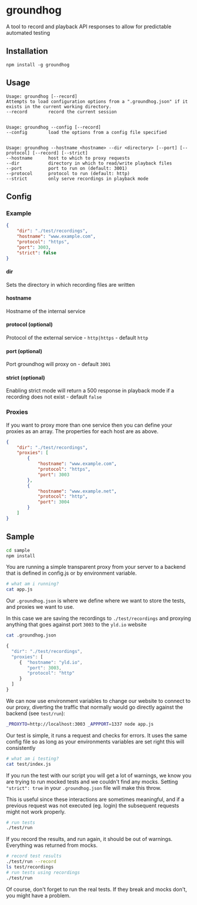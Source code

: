# groundhog

A tool to record and playback API responses to allow for predictable automated testing

## Installation

```
npm install -g groundhog
```

## Usage

```
Usage: groundhog [--record]
Attempts to load configuration options from a ".groundhog.json" if it exists in the current working directory.
--record        record the current session


Usage: groundhog --config [--record]
--config        load the options from a config file specified


Usage: groundhog --hostname <hostname> --dir <directory> [--port] [--protocol] [--record] [--strict]
--hostname      host to which to proxy requests
--dir           directory in which to read/write playback files
--port          port to run on (default: 3001)
--protocol      protocol to run (default: http)
--strict        only serve recordings in playback mode
```

## Config

### Example

```json
{
    "dir": "./test/recordings",
    "hostname": "www.example.com",
    "protocol": "https",
    "port": 3003,
    "strict": false
}
```

#### dir

Sets the directory in which recording files are written

#### hostname

Hostname of the internal service

#### protocol (optional)

Protocol of the external service - `http|https` - default `http`

#### port (optional)

Port groundhog will proxy on - default `3001`

#### strict (optional)

Enabling strict mode will return a 500 response in playback mode if a recording does not exist - default `false`

### Proxies

If you want to proxy more than one service then you can define your proxies as an array.
The properties for each host are as above.

```json
{
    "dir": "./test/recordings",
    "proxies": [
        {
            "hostname": "www.example.com",
            "protocol": "https",
            "port": 3003
        },
        {
            "hostname": "www.example.net",
            "protocol": "http",
            "port": 3004
        }
    ]
}
```


## Sample

``` sh
cd sample
npm install
```

You are running a simple transparent proxy from your server to a backend
that is defined in config.js or by environment variable.

``` sh
# what am i running?
cat app.js
```

Our `.groundhog.json` is where we define where we want to store the tests,
and proxies we want to use.

In this case we are saving the recordings to `./test/recordings` and proxying
anything that goes against port `3003` to the `yld.io` website

``` sh
cat .groundhog.json
```

``` js
{
  "dir": "./test/recordings",
  "proxies": [
     {  "hostname": "yld.io",
        "port": 3003,
        "protocol": "http"
     }
  ]
}
```

We can now use environment variables to change our website to connect to our
proxy, diverting the traffic that normally would go directly against the backend
 (see `test/run`):

``` sh
_PROXYTO=http://localhost:3003 _APPPORT=1337 node app.js
```

Our test is simple, it runs a request and checks for errors. It uses the same
config file so as long as your environments variables are set right this will
consistently

``` sh
# what am i testing?
cat test/index.js
```

If you run the test with our script you will get a lot of warnings, we know
you are trying to run mocked tests and we couldn't find any mocks. Setting
`"strict": true` in your `.groundhog.json` file will make this throw.

This is useful since these interactions are sometimes meaningful, and if
a previous request was not executed (eg. login) the subsequent requests might
not work properly.

``` sh
# run tests
./test/run
```

If you record the results, and run again, it should be out of warnings.
Everything was returned from mocks.

``` sh
# record test results
./test/run --record
ls test/recordings
# run tests using recordings
./test/run
```

Of course, don't forget to run the real tests. If they break and mocks don't,
you might have a problem.

